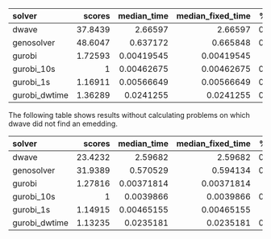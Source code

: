 | solver        |   scores |   median_time |   median_fixed_time |   %_solved |   rel_loss_med_no0 |   rel_loss_max |
|:--------------|---------:|--------------:|--------------------:|-----------:|-------------------:|---------------:|
| dwave         | 37.8439  |    2.66597    |          2.66597    |   0.703422 |         0.00780107 |    inf         |
| genosolver    | 48.6047  |    0.637172   |          0.665848   |   0.640684 |         0.00249872 |      0.292341  |
| gurobi        |  1.72593 |    0.00419545 |          0.00419545 |   1        |         0          |      0         |
| gurobi_10s    |  1       |    0.00462675 |          0.00462675 |   0.980989 |         0.00859915 |      0.0194489 |
| gurobi_1s     |  1.16911 |    0.00566649 |          0.00566649 |   0.973384 |         0.0361583  |      0.0722535 |
| gurobi_dwtime |  1.36289 |    0.0241255  |          0.0241255  |   0.984791 |         0.004402   |      0.0165828 |

The following table shows results without calculating problems on which dwave did not find an emedding.

| solver        |   scores |   median_time |   median_fixed_time |   %_solved |   rel_loss_med_no0 |   rel_loss_max |
|:--------------|---------:|--------------:|--------------------:|-----------:|-------------------:|---------------:|
| dwave         | 23.4232  |    2.59682    |          2.59682    |   0.772443 |         0.00477022 |    516         |
| genosolver    | 31.9389  |    0.570529   |          0.594134   |   0.701461 |         0.00382848 |      0.292341  |
| gurobi        |  1.27816 |    0.00371814 |          0.00371814 |   1        |         0          |      0         |
| gurobi_10s    |  1       |    0.0039866  |          0.0039866  |   0.979123 |         0.00859915 |      0.0194489 |
| gurobi_1s     |  1.14915 |    0.00465155 |          0.00465155 |   0.97286  |         0.0390561  |      0.0722535 |
| gurobi_dwtime |  1.13235 |    0.0235181  |          0.0235181  |   0.983299 |         0.004402   |      0.0165828 |
